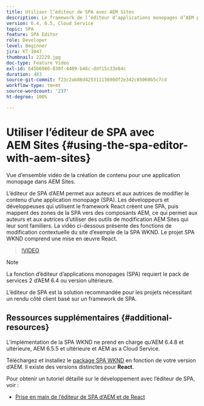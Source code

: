 ```yaml
---
title: Utiliser l’éditeur de SPA avec AEM Sites
description: Le framework de l’éditeur d’applications monopages d’AEM permet aux auteurs et aux autrices de modifier le contenu d’une application monopage, aussi appelée SPA. Les développeurs et les développeuses qui utilisent les frameworks React créent une SPA, puis mappent des zones de la SPA vers des composants AEM, ce qui permet aux auteurs et aux autrices d’utiliser des outils de modification AEM Sites qui leur sont familiers.
version: 6.4, 6.5, Cloud Service
topic: SPA
feature: SPA Editor
role: Developer
level: Beginner
jira: KT-1047
thumbnail: 22229.jpg
doc-type: Feature Video
exl-id: 645b6986-830f-4409-b46c-ddf15c33e84c
duration: 483
source-git-commit: f23c2ab86d42531113690df2e342c65060b5c7cd
workflow-type: tm+mt
source-wordcount: '237'
ht-degree: 100%

---
```


# Utiliser l’éditeur de SPA avec AEM Sites {#using-the-spa-editor-with-aem-sites}

Vue d’ensemble vidéo de la création de contenu pour une application monopage dans AEM Sites.

L’éditeur de SPA d’AEM permet aux auteurs et aux autrices de modifier le contenu d’une application monopage (SPA). Les développeurs et développeuses qui utilisent le framework React créent une SPA, puis mappent des zones de la SPA vers des composants AEM, ce qui permet aux auteurs et aux autrices d’utiliser des outils de modification AEM Sites qui leur sont familiers. La vidéo ci-dessous présente des fonctions de modification contextuelle du site d’exemple de la SPA WKND. Le projet SPA WKND comprend une mise en œuvre React.

>[!VIDEO](https://video.tv.adobe.com/v/22229?quality=12&learn=on)

>[!NOTE]
>
> La fonction d’éditeur d’applications monopages (SPA) requiert le pack de services 2 d’AEM 6.4 ou version ultérieure.
>
> L’éditeur de SPA est la solution recommandée pour les projets nécessitant un rendu côté client basé sur un framework de SPA.

## Ressources supplémentaires {#additional-resources}

L’implémentation de la SPA WKND ne prend en charge qu’AEM 6.4.8 et ultérieure, AEM 6.5.5 et ultérieure et AEM as a Cloud Service.

Téléchargez et installez le [package SPA WKND](https://github.com/adobe/aem-guides-wknd-spa/releases) en fonction de votre version d’AEM. Il existe des versions distinctes pour **React**.

Pour obtenir un tutoriel détaillé sur le développement avec l’éditeur de SPA, voir :

* [Prise en main de l’éditeur de SPA d’AEM et de React](https://experienceleague.adobe.com/docs/experience-manager-learn/getting-started-with-aem-headless/spa-editor/react/overview.html?lang=fr)
